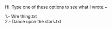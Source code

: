 Hi.
Type one of these options to see what I wrote.~                                                                                

1.- Wre thing.txt                                                                           
2.- Dance upon the stars.txt
